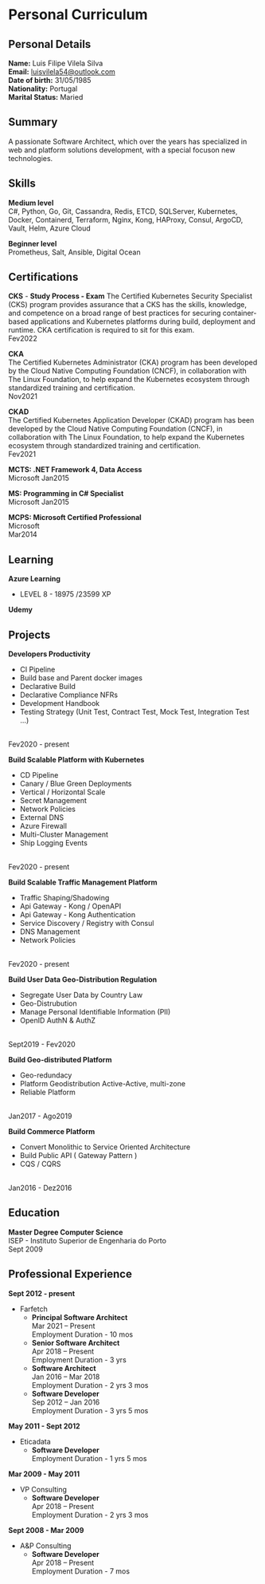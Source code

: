 # Personal Curriculum

## **Personal Details**

**Name:** Luis Filipe Vilela Silva <br>
**Email:** luisvilela54@outlook.com  <br>
**Date of birth:** 31/05/1985  <br>
**Nationality:** Portugal  <br>
**Marital Status:** Maried  <br>

## Summary
A passionate Software Architect, which over the years has specialized in web and platform solutions development, with a special focuson new technologies.

## Skills

**Medium level** <br>
C#, Python, Go, Git, Cassandra, Redis, ETCD, SQLServer, Kubernetes, Docker, Containerd, Terraform, Nginx, Kong, HAProxy, Consul, ArgoCD, Vault, Helm, Azure Cloud

**Beginner level** <br>
Prometheus, Salt, Ansible, Digital Ocean

## Certifications

**CKS** -  **Study Process - Exam**
The Certified Kubernetes Security Specialist (CKS) program provides assurance that a CKS has the skills, knowledge, and competence on a broad range of best practices for securing container-based applications and Kubernetes platforms during build, deployment and runtime. CKA certification is required to sit for this exam.
<br>
Fev2022<br>

**CKA**<br>
The Certified Kubernetes Administrator (CKA) program has been developed by the Cloud Native Computing Foundation (CNCF), in collaboration with The Linux Foundation, to help expand the Kubernetes ecosystem through standardized training and certification. 
<br>
Nov2021<br>

**CKAD** <br>
The Certified Kubernetes Application Developer (CKAD) program has been developed by the Cloud Native Computing Foundation (CNCF), in collaboration with The Linux Foundation, to help expand the Kubernetes ecosystem through standardized training and certification. <br>
Fev2021<br>

**MCTS: .NET Framework 4, Data Access** <br>
Microsoft
Jan2015<br>

**MS: Programming in C# Specialist** <br>
Microsoft
Jan2015<br>

**MCPS: Microsoft Certified Professional** <br>
Microsoft<br>
Mar2014<br>

## Learning
**Azure Learning**<br>
* LEVEL 8 - 18975 /23599 XP<br>

**Udemy** <br>

## Projects
**Developers Productivity**<br>
* CI Pipeline
* Build base and Parent docker images
* Declarative Build
* Declarative Compliance NFRs
* Development Handbook
* Testing Strategy (Unit Test, Contract Test, Mock Test, Integration Test ...)
<br>
Fev2020 - present<br>

**Build Scalable Platform with Kubernetes**<br>
* CD Pipeline
* Canary / Blue Green Deployments
* Vertical / Horizontal Scale
* Secret Management
* Network Policies
* External DNS
* Azure Firewall
* Multi-Cluster Management
* Ship Logging Events
<br>
Fev2020 - present<br>

**Build Scalable Traffic Management Platform**<br>
* Traffic Shaping/Shadowing
* Api Gateway - Kong / OpenAPI
* Api Gateway - Kong Authentication
* Service Discovery / Registry with Consul
* DNS Management
* Network Policies
<br>
Fev2020 - present<br>

**Build User Data Geo-Distribution Regulation**<br>
* Segregate User Data by Country Law
* Geo-Distrubution
* Manage Personal Identifiable Information (PII)
* OpenID AuthN & AuthZ
<br>
Sept2019 - Fev2020<br>

**Build Geo-distributed Platform**<br>
* Geo-redundacy
* Platform Geodistribution Active-Active, multi-zone
* Reliable Platform
<br>
Jan2017 - Ago2019<br>

**Build Commerce Platform**<br>
* Convert Monolithic to Service Oriented Architecture
* Build Public API ( Gateway Pattern )
* CQS / CQRS
<br>
Jan2016 - Dez2016<br>

## Education
**Master Degree Computer Science** <br>
ISEP - Instituto Superior de Engenharia do Porto<br>
Sept 2009<br>

## **Professional Experience**

**Sept 2012 - present** <br>
* Farfetch
    * **Principal Software Architect**<br>
    Mar 2021 – Present<br>
    Employment Duration - 10 mos<br>
    * **Senior Software Architect**<br>
    Apr 2018 – Present<br>
    Employment Duration - 3 yrs<br>
    * **Software Architect**<br>
    Jan 2016 – Mar 2018<br>
    Employment Duration - 2 yrs 3 mos<br>
    * **Software Developer**<br>
    Sep 2012 – Jan 2016<br>
    Employment Duration - 3 yrs 5 mos<br>

**May 2011 - Sept 2012** <br>
* Eticadata
    * **Software Developer**<br>
    Employment Duration - 1 yrs 5 mos<br>

**Mar 2009 - May 2011** <br>
* VP Consulting
    * **Software Developer**<br>
    Apr 2018 – Present<br>
    Employment Duration - 2 yrs 3 mos<br>

**Sept 2008 - Mar 2009** <br>
* A&P Consulting
    * **Software Developer**<br>
    Apr 2018 – Present<br>
    Employment Duration - 7 mos<br>